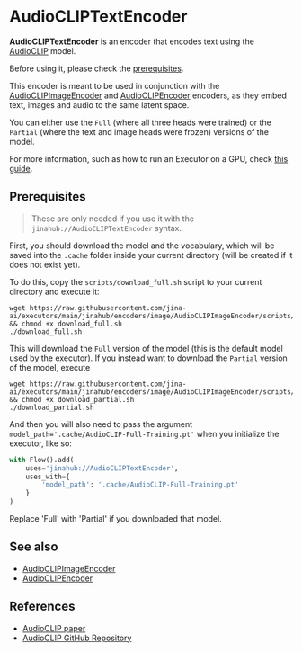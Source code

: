 # AudioCLIPTextEncoder

**AudioCLIPTextEncoder** is an encoder that encodes text using the [AudioCLIP](https://arxiv.org/abs/2106.13043) model.

Before using it, please check the [prerequisites](#prerequisites).

This encoder is meant to be used in conjunction with the [AudioCLIPImageEncoder](https://hub.jina.ai/executor/3atsazub) and [AudioCLIPEncoder](https://hub.jina.ai/executor/f4d22e1r) encoders, as they embed text, images and audio to the same latent space.

You can either use the `Full` (where all three heads were trained) or the `Partial` (where the text and image heads were frozen) versions of the model.

For more information, such as how to run an Executor on a GPU, check [this guide](https://docs.jina.ai/tutorials/gpu-executor/).

## Prerequisites

> These are only needed if you use it with the `jinahub://AudioCLIPTextEncoder` syntax. 

First, you should download the model and the vocabulary, which will be saved into the `.cache` folder inside your current directory (will be created if it does not exist yet).

To do this, copy the `scripts/download_full.sh` script to your current directory and execute it:

```shell
wget https://raw.githubusercontent.com/jina-ai/executors/main/jinahub/encoders/image/AudioCLIPImageEncoder/scripts/download_full.sh && chmod +x download_full.sh
./download_full.sh
```

This will download the `Full` version of the model (this is the default model used by the executor). If you instead want to download the `Partial` version of the model, execute

```shell
wget https://raw.githubusercontent.com/jina-ai/executors/main/jinahub/encoders/image/AudioCLIPImageEncoder/scripts/download_partial.sh && chmod +x download_partial.sh
./download_partial.sh
```

And then you will also need to pass the argument `model_path='.cache/AudioCLIP-Full-Training.pt'` when you initialize the executor, like so:

```python
with Flow().add(
    uses='jinahub://AudioCLIPTextEncoder',
    uses_with={
        'model_path': '.cache/AudioCLIP-Full-Training.pt'
    }
)
```

Replace 'Full' with 'Partial' if you downloaded that model.

## See also

- [AudioCLIPImageEncoder](https://hub.jina.ai/executor/3atsazub)
- [AudioCLIPEncoder](https://hub.jina.ai/executor/f4d22e1r)

## References

- [AudioCLIP paper](https://arxiv.org/abs/2106.13043)
- [AudioCLIP GitHub Repository](https://github.com/AndreyGuzhov/AudioCLIP)

<!-- version=v0.4 -->

